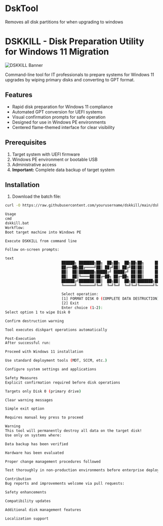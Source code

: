 # DskTool
Removes all disk partitions for when upgrading to windows 
# DSKKILL - Disk Preparation Utility for Windows 11 Migration

![DSKKILL Banner](https://via.placeholder.com/800x200.png?text=DSKKILL+Flame+Banner)

Command-line tool for IT professionals to prepare systems for Windows 11 upgrades by wiping primary disks and converting to GPT format.

## Features
- Rapid disk preparation for Windows 11 compliance
- Automated GPT conversion for UEFI systems
- Visual confirmation prompts for safe operation
- Designed for use in Windows PE environments
- Centered flame-themed interface for clear visibility

## Prerequisites
1. Target system with UEFI firmware
2. Windows PE environment or bootable USB
3. Administrative access
4. **Important:** Complete data backup of target system

## Installation
1. Download the batch file:
```bash
curl -O https://raw.githubusercontent.com/yourusername/dskkill/main/dskkill.bat

Usage
cmd
dskkill.bat
Workflow:
Boot target machine into Windows PE

Execute DSKKILL from command line

Follow on-screen prompts:

text
                          ██████╗ ███████╗██╗  ██╗██╗  ██╗██╗██╗     ██╗     
                          ██╔══██╗██╔════╝██║ ██╔╝██║ ██╔╝██║██║     ██║     
                          ██║  ██║███████╗█████╔╝ █████╔╝ ██║██║     ██║     
                          ██║  ██║╚════██║██╔═██╗ ██╔═██╗ ██║██║     ██║     
                          ██████╔╝███████║██║  ██╗██║  ██╗██║███████╗███████╗
                          ╚═════╝ ╚══════╝╚═╝  ╚═╝╚═╝  ╚═╝╚═╝╚══════╝╚══════╝

                          Select operation:
                          [1] FORMAT DISK 0 (COMPLETE DATA DESTRUCTION)
                          [2] Exit
                          Enter choice (1-2):
Select option 1 to wipe Disk 0

Confirm destruction warning

Tool executes diskpart operations automatically

Post-Execution
After successful run:

Proceed with Windows 11 installation

Use standard deployment tools (MDT, SCCM, etc.)

Configure system settings and applications

Safety Measures
Explicit confirmation required before disk operations

Targets only Disk 0 (primary drive)

Clear warning messages

Simple exit option

Requires manual key press to proceed

Warning
This tool will permanently destroy all data on the target disk!
Use only on systems where:

Data backup has been verified

Hardware has been evaluated

Proper change management procedures followed

Test thoroughly in non-production environments before enterprise deployment.

Contribution
Bug reports and improvements welcome via pull requests:

Safety enhancements

Compatibility updates

Additional disk management features

Localization support
